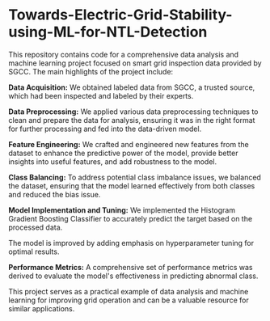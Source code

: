# **Towards-Electric-Grid-Stability-using-ML-for-NTL-Detection**

This repository contains code for a comprehensive data analysis and machine learning project focused on smart grid inspection data provided by SGCC. The main highlights of the project include:

**Data Acquisition:** We obtained labeled data from SGCC, a trusted source, which had been inspected and labeled by their experts.

**Data Preprocessing:** We applied various data preprocessing techniques to clean and prepare the data for analysis, ensuring it was in the right format for further processing and fed into the data-driven model.

**Feature Engineering:** We crafted and engineered new features from the dataset to enhance the predictive power of the model, provide better insights into useful features, and add robustness to the model.

**Class Balancing:** To address potential class imbalance issues, we balanced the dataset, ensuring that the model learned effectively from both classes and reduced the bias issue.

**Model Implementation and Tuning:** We implemented the Histogram Gradient Boosting Classifier to accurately predict the target based on the processed data.

The model is improved by adding emphasis on hyperparameter tuning for optimal results. 

**Performance Metrics:** A comprehensive set of performance metrics was derived to evaluate the model's effectiveness in predicting abnormal class.

This project serves as a practical example of data analysis and machine learning for improving grid operation and can be a valuable resource for similar applications.

